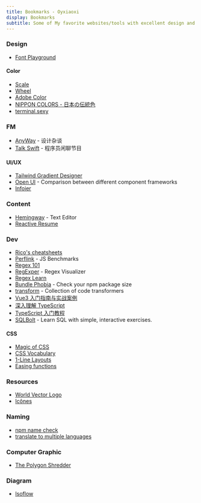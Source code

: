 ```yaml
---
title: Bookmarks - Oyxiaoxi
display: Bookmarks
subtitle: Some of My favorite websites/tools with excellent design and UX that I highly recommend
---
```


<ClientOnly>
  <Firefly/>
</ClientOnly>

### Design

- [Font Playground](https://play.typedetail.com/)

#### Color

- [Scale](https://hihayk.github.io/scale/)
- [Wheel](https://hihayk.github.io/wheel/)
- [Adobe Color](https://color.adobe.com/)
- [NIPPON COLORS - 日本の伝統色](https://nipponcolors.com/)
- [terminal.sexy](https://terminal.sexy/)

### FM

- [AnyWay](https://anyway.fm/) - 设计杂谈
- [Talk Swift](https://talk.swift.gg/) - 程序员闲聊节目

#### UI/UX

- [Tailwind Gradient Designer](https://tailwind-gradient-designer.csspost.com/)
- [Open UI](https://open-ui.org/) - Comparison between different component frameworks
- [Infoier](http://www.infoier.com/)

### Content

- [Hemingway](http://www.hemingwayapp.com/) - Text Editor
- [Reactive Resume](https://rxresu.me/)

### Dev

- [Rico's cheatsheets](https://devhints.io/)
- [Perflink](https://perf.link/) - JS Benchmarks
- [Regex 101](https://regex101.com/)
- [RegExper](https://regexper.com/) - Regex Visualizer
- [Regex Learn](https://regexlearn.com/zh-cn)
- [Bundle Phobia](https://bundlephobia.com/) - Check your npm package size
- [transform](https://transform.tools/) - Collection of code transformers
- [Vue3 入门指南与实战案例](https://vue3.chengpeiquan.com/)
- [深入理解 TypeScript](https://jkchao.github.io/typescript-book-chinese/)
- [TypeScript 入门教程](http://ts.xcatliu.com/)
- [SQLBolt](https://sqlbolt.com) - Learn SQL with simple, interactive exercises.

#### CSS

- [Magic of CSS](https://adamschwartz.co/magic-of-css/)
- [CSS Vocabulary](http://apps.workflower.fi/vocabs/css/en)
- [1-Line Layouts](http://1linelayouts.glitch.me/)
- [Easing functions](https://easings.net/)

### Resources

- [World Vector Logo](https://worldvectorlogo.com/)
- [Icônes](http://icones.js.org/)

### Naming

- [npm name check](https://remarkablemark.org/npm-package-name-checker/)
- [translate to multiple languages](https://smodin.me/translate-one-text-into-multiple-languages)

### Computer Graphic

- [The Polygon Shredder](https://www.clicktorelease.com/code/polygon-shredder/)

### Diagram

- [Isoflow](https://isoflow.io/)
